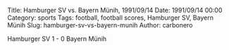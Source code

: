 Title: Hamburger SV vs. Bayern Münih, 1991/09/14
Date: 1991/09/14 00:00
Category: sports
Tags: football, football scores, Hamburger SV, Bayern Münih
Slug: hamburger-sv-vs-bayern-munih
Author: carbonero


Hamburger SV 1 - 0 Bayern Münih
